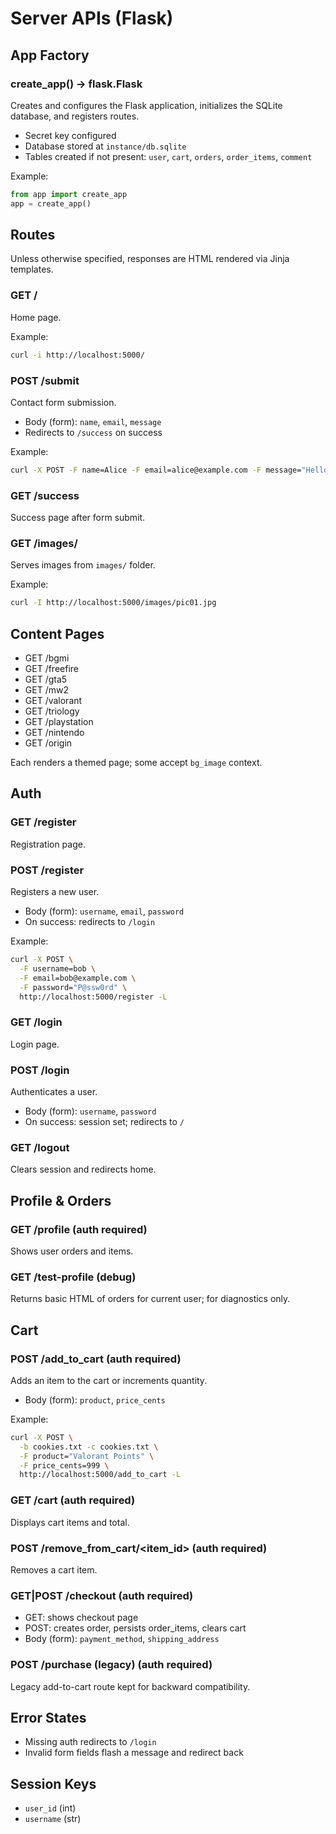 # Server APIs (Flask)

## App Factory

### create_app() -> flask.Flask
Creates and configures the Flask application, initializes the SQLite database, and registers routes.

- Secret key configured
- Database stored at `instance/db.sqlite`
- Tables created if not present: `user`, `cart`, `orders`, `order_items`, `comment`

Example:
```python
from app import create_app
app = create_app()
```

## Routes

Unless otherwise specified, responses are HTML rendered via Jinja templates.

### GET /
Home page.

Example:
```bash
curl -i http://localhost:5000/
```

### POST /submit
Contact form submission.
- Body (form): `name`, `email`, `message`
- Redirects to `/success` on success

Example:
```bash
curl -X POST -F name=Alice -F email=alice@example.com -F message="Hello" http://localhost:5000/submit -L
```

### GET /success
Success page after form submit.

### GET /images/<filename>
Serves images from `images/` folder.

Example:
```bash
curl -I http://localhost:5000/images/pic01.jpg
```

## Content Pages

- GET /bgmi
- GET /freefire
- GET /gta5
- GET /mw2
- GET /valorant
- GET /triology
- GET /playstation
- GET /nintendo
- GET /origin

Each renders a themed page; some accept `bg_image` context.

## Auth

### GET /register
Registration page.

### POST /register
Registers a new user.
- Body (form): `username`, `email`, `password`
- On success: redirects to `/login`

Example:
```bash
curl -X POST \
  -F username=bob \
  -F email=bob@example.com \
  -F password="P@ssw0rd" \
  http://localhost:5000/register -L
```

### GET /login
Login page.

### POST /login
Authenticates a user.
- Body (form): `username`, `password`
- On success: session set; redirects to `/`

### GET /logout
Clears session and redirects home.

## Profile & Orders

### GET /profile (auth required)
Shows user orders and items.

### GET /test-profile (debug)
Returns basic HTML of orders for current user; for diagnostics only.

## Cart

### POST /add_to_cart (auth required)
Adds an item to the cart or increments quantity.
- Body (form): `product`, `price_cents`

Example:
```bash
curl -X POST \
  -b cookies.txt -c cookies.txt \
  -F product="Valorant Points" \
  -F price_cents=999 \
  http://localhost:5000/add_to_cart -L
```

### GET /cart (auth required)
Displays cart items and total.

### POST /remove_from_cart/<item_id> (auth required)
Removes a cart item.

### GET|POST /checkout (auth required)
- GET: shows checkout page
- POST: creates order, persists order_items, clears cart
- Body (form): `payment_method`, `shipping_address`

### POST /purchase (legacy) (auth required)
Legacy add-to-cart route kept for backward compatibility.

## Error States
- Missing auth redirects to `/login`
- Invalid form fields flash a message and redirect back

## Session Keys
- `user_id` (int)
- `username` (str)
